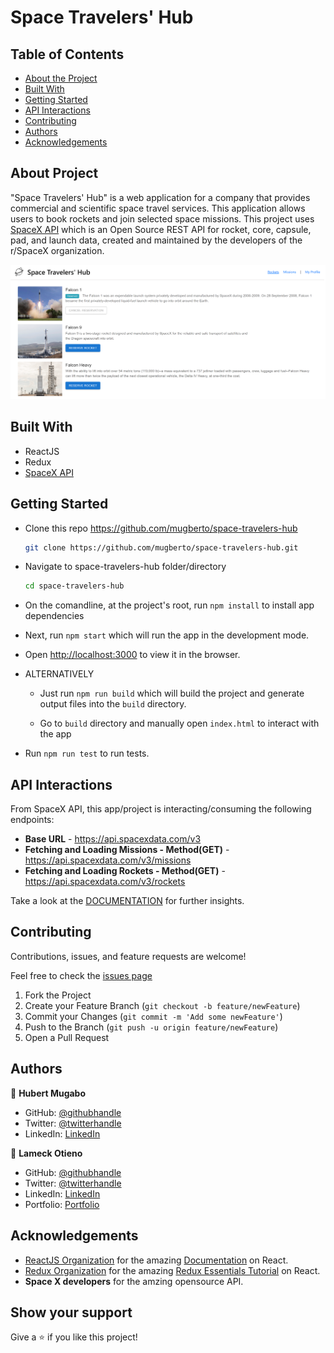 # Space Travelers' Hub

## Table of Contents

* [About the Project](#about-the-project)
* [Built With](#built-with)
* [Getting Started](#getting-started)
* [API Interactions](#api-interactions)
* [Contributing](#contributing)
* [Authors](#authors)
* [Acknowledgements](#acknowledgements)

## About Project

"Space Travelers' Hub" is a web application for a company that provides commercial and scientific space travel services. This application allows users to book rockets and join selected space missions.
This project uses [SpaceX API](https://documenter.getpostman.com/view/2025350/RWaEzAiG) which is an Open Source REST API for rocket, core, capsule, pad, and launch data, created and maintained by the developers of the r/SpaceX organization.

![screenshot](./src/assets/screenshot.png)

<!-- ## [Live Demo - GH pages]() -->
<!-- ## [Live Demo - Netlify]() -->
<!-- ## [Live Demo - Heroku]() -->

## Built With

* ReactJS
* Redux
* [SpaceX API](https://documenter.getpostman.com/view/2025350/RWaEzAiG)

## Getting Started

* Clone this repo <https://github.com/mugberto/space-travelers-hub>

    ```bash
    git clone https://github.com/mugberto/space-travelers-hub.git
    ```

* Navigate to space-travelers-hub folder/directory

    ```bash
    cd space-travelers-hub
    ```

* On the comandline, at the project's root, run ```npm install``` to install app dependencies

* Next, run ```npm start``` which will run the app in the development mode.

* Open [http://localhost:3000](http://localhost:3000) to view it in the browser.

* ALTERNATIVELY

  * Just run ```npm run build``` which will build the project and generate output files into the ```build``` directory.

  * Go to ```build``` directory and manually open ```index.html``` to interact with the app

* Run ```npm run test``` to run tests.

## API Interactions

From SpaceX API, this app/project is interacting/consuming the following endpoints:

  * **Base URL** - <https://api.spacexdata.com/v3>
  * **Fetching and Loading Missions - Method(GET)** - <https://api.spacexdata.com/v3/missions>
  * **Fetching and Loading Rockets - Method(GET)** - <https://api.spacexdata.com/v3/rockets>

Take a look at the [DOCUMENTATION](https://documenter.getpostman.com/view/2025350/RWaEzAiG) for further insights.

## Contributing

Contributions, issues, and feature requests are welcome!

Feel free to check the [issues page](https://github.com/mugberto/space-travelers-hub/issues)

  1. Fork the Project
  2. Create your Feature Branch (`git checkout -b feature/newFeature`)
  3. Commit your Changes (`git commit -m 'Add some newFeature'`)
  4. Push to the Branch (`git push -u origin feature/newFeature`)
  5. Open a Pull Request

## Authors

👤 **Hubert Mugabo**

* GitHub: [@githubhandle](https://github.com/mugberto)
* Twitter: [@twitterhandle](https://twitter.com/mugberto)
* LinkedIn: [LinkedIn](https://www.linkedin.com/in/hubert-mugabo-23144b6a/)

👤 **Lameck Otieno**

* GitHub: [@githubhandle](https://github.com/Lameck1)
* Twitter: [@twitterhandle](https://twitter.com/lameck721)
* LinkedIn: [LinkedIn](https://www.linkedin.com/in/lameck-odhiambo-642b7077/)
* Portfolio: [Portfolio](https://lameck.me)

## Acknowledgements

* [ReactJS Organization](https://reactjs.org/) for the amazing [Documentation](https://reactjs.org/docs/getting-started.html) on React.
* [Redux Organization](https://redux.js.org/) for the amazing [Redux Essentials Tutorial](https://redux.js.org/tutorials/essentials/part-1-overview-concepts) on React.
* **Space X developers** for the amzing opensource API.

## Show your support

Give a ⭐️ if you like this project!